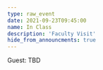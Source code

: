 ```yaml
---
type: raw_event
date: 2021-09-23T09:45:00
name: In Class
description: 'Faculty Visit'
hide_from_announcments: true
---
```


Guest: TBD
